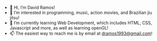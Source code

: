 - 👋 Hi, I’m David Ramos!
- 👀 I’m interested in programming, music, action movies, and Brazilian jiu jitsu!
- 🌱 I’m currently learning Web Development, which includes HTML, CSS, Javascript and more, as well as learning openGL!
- 📫 The easiest way to reach me is by email at dramos1993@gmail.com! 

<!---
dramos1993/dramos1993 is a ✨ special ✨ repository because its `README.md` (this file) appears on your GitHub profile.
You can click the Preview link to take a look at your changes.
--->
